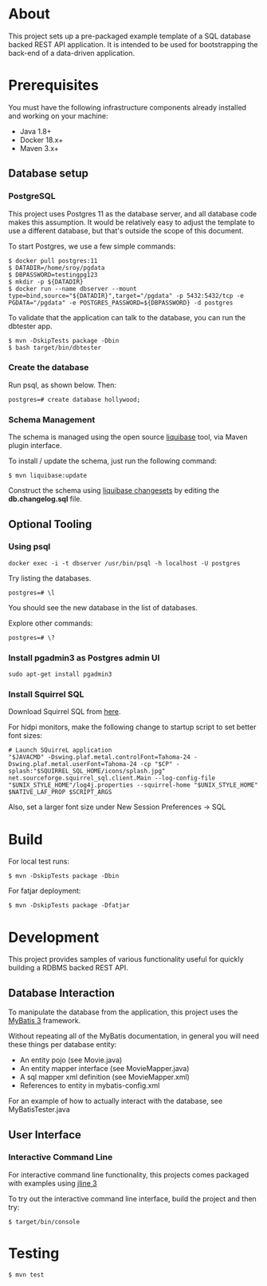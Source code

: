 # About

This project sets up a pre-packaged example template of a SQL database backed REST API application. It is intended
to be used for bootstrapping the back-end of a data-driven application.


# Prerequisites

You must have the following infrastructure components already installed and working on your machine:

- Java 1.8+
- Docker 18.x+
- Maven 3.x+

## Database setup


### PostgreSQL

This project uses Postgres 11 as the database server, and all database code makes this assumption. 
It would be relatively easy to adjust the template to use a different database, but that's outside
the scope of this document. 

To start Postgres, we use a few simple commands:

```
$ docker pull postgres:11
$ DATADIR=/home/sroy/pgdata
$ DBPASSWORD=testingpg123
$ mkdir -p ${DATADIR}
$ docker run --name dbserver --mount type=bind,source="${DATADIR}",target="/pgdata" -p 5432:5432/tcp -e PGDATA="/pgdata" -e POSTGRES_PASSWORD=${DBPASSWORD} -d postgres
```

To validate that the application can talk to the database, you can run the dbtester app.

```
$ mvn -DskipTests package -Dbin
$ bash target/bin/dbtester
```

### Create the database

Run psql, as shown below. Then:

```
postgres=# create database hollywood;
```

### Schema Management

The schema is managed using the open source [liquibase](https://www.liquibase.org/documentation/maven/index.html) tool, via Maven plugin interface.

To install / update the schema, just run the following command:

```
$ mvn liquibase:update
```

Construct the schema using [liquibase changesets](https://www.liquibase.org/documentation/sql_format.html) by editing the __db.changelog.sql__ file.

## Optional Tooling

### Using psql

```
docker exec -i -t dbserver /usr/bin/psql -h localhost -U postgres
```

Try listing the databases.

```
postgres=# \l
```

You should see the new database in the list of databases.

Explore other commands:

```
postgres=# \?
```

### Install pgadmin3 as Postgres admin UI

```
sudo apt-get install pgadmin3
```

### Install Squirrel SQL

Download Squirrel SQL from [here](https://sourceforge.net/projects/squirrel-sql/files/1-stable/3.9.1/squirrel-sql-3.9.1-standard.jar/download).

For hidpi monitors, make the following change to startup script to set better font sizes:

```
# Launch SQuirreL application
"$JAVACMD" -Dswing.plaf.metal.controlFont=Tahoma-24 -Dswing.plaf.metal.userFont=Tahoma-24 -cp "$CP" -splash:"$SQUIRREL_SQL_HOME/icons/splash.jpg" net.sourceforge.squirrel_sql.client.Main --log-config-file "$UNIX_STYLE_HOME"/log4j.properties --squirrel-home "$UNIX_STYLE_HOME" $NATIVE_LAF_PROP $SCRIPT_ARGS
```

Also, set a larger font size under New Session Preferences -> SQL

# Build

For local test runs:
```
$ mvn -DskipTests package -Dbin
```

For fatjar deployment:
```
$ mvn -DskipTests package -Dfatjar
```

# Development

This project provides samples of various functionality useful for quickly building a RDBMS backed REST API.

## Database Interaction

To manipulate the database from the application, this project uses the [MyBatis 3](http://www.mybatis.org/mybatis-3/) framework.

Without repeating all of the MyBatis documentation, in general you will need these things per database entity:

- An entity pojo (see Movie.java)
- An entity mapper interface (see MovieMapper.java)
- A sql mapper xml definition (see MovieMapper.xml)
- References to entity in mybatis-config.xml

For an example of how to actually interact with the database, see MyBatisTester.java

## User Interface

### Interactive Command Line

For interactive command line functionality, this projects comes packaged with examples using [jline 3](https://github.com/jline/jline3)

To try out the interactive command line interface, build the project and then try:

```
$ target/bin/console
```

# Testing

```
$ mvn test
```